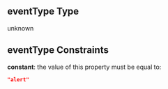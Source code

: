 ## eventType Type

unknown

## eventType Constraints

**constant**: the value of this property must be equal to:

```json
"alert"
```
